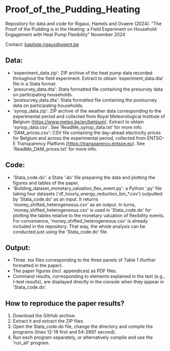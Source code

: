 # Proof_of_the_Pudding_Heating
Repository for data and code for Rigaux, Hamels and Ovaere (2024). "The Proof of the Pudding is in the Heating: a Field Experiment on Household Engagement with Heat Pump Flexibility"
November 2024

Contact: baptiste.rigaux@ugent.be

## Data:
- 'experiment_data.zip': ZIP archive of the heat pump data recorded throughout the field experiment. Extract to obtain 'experiment_data.dta' file in a Stata format. 
- 'presurvey_data.dta': Stata formatted file containing the presurvey data on participating households.
- 'postsurvey_data.dta': Stata formatted file containing the postsurvey data on participating households.
- 'synop_data.zip': ZIP archive of the weather data corresponding to the experimental period and collected from Royal Meteorological Institute of Belgium (https://www.meteo.be/en/belgium). Extract to obtain 'synop_data.csv'. See 'ReadMe_synop_data.txt' for more info.
- 'DAM_prices.csv': CSV file containing the day-ahead electricity prices for Belgium and across the experimental period, collected from ENTSO-E Transparency Platform (https://transparency.entsoe.eu). See 'ReadMe_DAM_prices.txt' for more info.

## Code: 
- 'Stata_code.do': a Stata '.do' file preparing the data and plotting the figures and tables of the paper.
- 'Building_dataset_monetary_valuation_flex_event.py': a Python '.py' file taking four datasets ('df_hourly_energy_reduction_bin_*.csv') outputted by 'Stata_code.do' as an input. It returns 'money_shifted_heterogeneous.csv' as an output. In turns, 'money_shifted_heterogeneous.csv' is used in 'Stata_code.do' for plotting the tables relative to the monetary valuation of flexibility events. For convenience, 'money_shifted_heterogeneous.csv' is already included in the repository. That way, the whole analysis can be conducted just using the 'Stata_code.do' file.

## Output: 
- Three .tex files corresponding to the three panels of Table 1 (further formatted in the paper).
- The paper figures (incl. appendices) as PDF files.
- Command results, corresponding to elements explained in the text (e.g., t-test results), are displayed directly in the console when they appear in 'Stata_code.do'.

## How to reproduce the paper results?

1. Download the GitHub archive.
2. Extract it and extract the ZIP files.
3. Open the Stata_code.do file, change the directory and compile the programs (lines 12-18 first and 54-2897 second).
4. Run each program separately, or alternatively compile and use the 'run_all' program.
